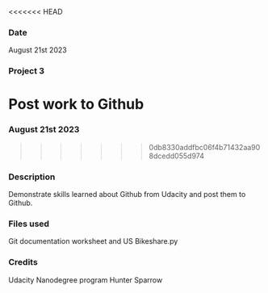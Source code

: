 <<<<<<< HEAD
### Date 
August 21st 2023 

### Project 3
Post work to Github 
=======
### August 21st 2023 
>>>>>>> 0db8330addfbc06f4b71432aa908dcedd055d974


### Description
Demonstrate skills learned about Github from Udacity and post them to Github. 

### Files used
Git documentation worksheet and US Bikeshare.py 

### Credits
Udacity Nanodegree program 
Hunter Sparrow 





